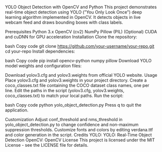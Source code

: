 YOLO Object Detection with OpenCV and Python
This project demonstrates real-time object detection using YOLO ("You Only Look Once") deep learning algorithm implemented in OpenCV. It detects objects in live webcam feed and draws bounding boxes with class labels.

Prerequisites
Python 3.x
OpenCV (cv2)
NumPy
Pillow (PIL)
(Optional) CUDA and cuDNN for GPU acceleration
Installation
Clone the repository:

bash
Copy code
git clone https://github.com/your-username/your-repo.git
cd your-repo
Install dependencies:

bash
Copy code
pip install opencv-python numpy pillow
Download YOLO model weights and configuration files:

Download yolov3.cfg and yolov3.weights from official YOLO website.
Usage
Place yolov3.cfg and yolov3.weights in your project directory.
Create a coco_classes.txt file containing the COCO dataset class names, one per line.
Edit the paths in the script (yolov3.cfg, yolov3.weights, coco_classes.txt) to match your local paths.
Run the script:

bash
Copy code
python yolo_object_detection.py
Press q to quit the application.

Customization
Adjust conf_threshold and nms_threshold in yolo_object_detection.py to change confidence and non-maximum suppression thresholds.
Customize fonts and colors by editing verdana.ttf and color generation in the script.
Credits
YOLO: YOLO: Real-Time Object Detection
OpenCV: OpenCV
License
This project is licensed under the MIT License - see the LICENSE file for details.
